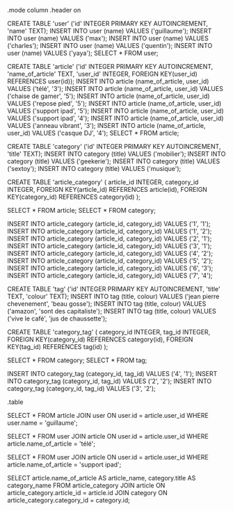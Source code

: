 .mode column
.header on

CREATE TABLE 'user' ('id' INTEGER PRIMARY KEY AUTOINCREMENT, 'name' TEXT);
INSERT INTO user (name) VALUES ('guillaume');
INSERT INTO user (name) VALUES ('max');
INSERT INTO user (name) VALUES ('charles');
INSERT INTO user (name) VALUES ('quentin');
INSERT INTO user (name) VALUES ('yaya');
SELECT * FROM user;


CREATE TABLE 'article' ('id' INTEGER PRIMARY KEY AUTOINCREMENT, 'name_of_article' TEXT, 'user_id' INTEGER, FOREIGN KEY(user_id) REFERENCES user(id));
INSERT INTO article (name_of_article, user_id) VALUES ('télé', '3');
INSERT INTO article (name_of_article, user_id) VALUES ('chaise de gamer', '5');
INSERT INTO article (name_of_article, user_id) VALUES ('repose pied', '5');
INSERT INTO article (name_of_article, user_id) VALUES ('support ipad', '5');
INSERT INTO article (name_of_article, user_id) VALUES ('support ipad', '4');
INSERT INTO article (name_of_article, user_id) VALUES ('anneau vibrant', '3');
INSERT INTO article (name_of_article, user_id) VALUES ('casque DJ', '4');
SELECT * FROM article;


CREATE TABLE 'category' ('id' INTEGER PRIMARY KEY AUTOINCREMENT, 'title' TEXT);
INSERT INTO category (title) VALUES ('mobilier');
INSERT INTO category (title) VALUES ('geekerie');
INSERT INTO category (title) VALUES ('sextoy');
INSERT INTO category (title) VALUES ('musique');

CREATE TABLE 'article_category' (
                        article_id INTEGER,
                        category_id INTEGER,
                        FOREIGN KEY(article_id) REFERENCES article(id),
                        FOREIGN KEY(category_id) REFERENCES category(id) );

SELECT * FROM article;
SELECT * FROM category;

INSERT INTO article_category (article_id, category_id) VALUES ('1', '1');
INSERT INTO article_category (article_id, category_id) VALUES ('1', '2');
INSERT INTO article_category (article_id, category_id) VALUES ('2', '1');
INSERT INTO article_category (article_id, category_id) VALUES ('3', '1');
INSERT INTO article_category (article_id, category_id) VALUES ('4', '2');
INSERT INTO article_category (article_id, category_id) VALUES ('5', '2');
INSERT INTO article_category (article_id, category_id) VALUES ('6', '3');
INSERT INTO article_category (article_id, category_id) VALUES ('7', '4');



CREATE TABLE 'tag' ('id' INTEGER PRIMARY KEY AUTOINCREMENT, 'title' TEXT, 'colour' TEXT);
INSERT INTO tag (title, colour) VALUES ('jean pierre chevenement', 'beau gosse');
INSERT INTO tag (title, colour) VALUES ('amazon', 'sont des capitaliste');
INSERT INTO tag (title, colour) VALUES ('vive le café', 'jus de chaussette');



CREATE TABLE 'category_tag' (
                        category_id INTEGER,
                        tag_id INTEGER,
                        FOREIGN KEY(category_id) REFERENCES category(id),
                        FOREIGN KEY(tag_id) REFERENCES tag(id) );

SELECT * FROM category;
SELECT * FROM tag;

INSERT INTO category_tag (category_id, tag_id) VALUES ('4', '1');
INSERT INTO category_tag (category_id, tag_id) VALUES ('2', '2');
INSERT INTO category_tag (category_id, tag_id) VALUES ('3', '2');


.table


SELECT * FROM article JOIN user ON user.id = article.user_id WHERE user.name = 'guillaume';

SELECT * FROM user JOIN article ON user.id = article.user_id WHERE article.name_of_article = 'télé';

SELECT * FROM user JOIN article ON user.id = article.user_id WHERE article.name_of_article = 'support ipad';



SELECT 
article.name_of_article AS article_name, 
category.title AS category_name 
FROM article_category 
JOIN article ON article_category.article_id = article.id 
JOIN category ON article_category.category_id = category.id;

